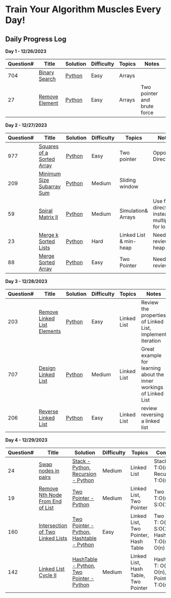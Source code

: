 # Train Your Algorithm Muscles Every Day!

## Daily Progress Log

**Day 1 - 12/26/2023**

| Question# | Title                                           | Solution                                                                                       | Difficulty | Topics | Notes                   |
|-----------|-------------------------------------------------|------------------------------------------------------------------------------------------------|------------|--------|-------------------------|
| 704       | [Binary Search](https://leetcode.com/problems/binary-search/description/) | [Python](https://github.com/samuelusc/Algomuscle/tree/main/Arrays) | Easy       | Arrays       |              |
| 27        | [Remove Element](https://leetcode.com/problems/remove-element/description/) | [Python](https://github.com/samuelusc/Algomuscle/tree/main/Arrays) | Easy       | Arrays       | Two pointer and brute force |


**Day 2 - 12/27/2023**

| Question# | Title                                           | Solution                                                                                       | Difficulty | Topics | Notes                                      |
|-----------|-------------------------------------------------|------------------------------------------------------------------------------------------------|------------|--------|--------------------------------------------|
| 977       | [Squares of a Sorted Array](https://github.com/samuelusc/Algomuscle/tree/main/0977-squares-of-a-sorted-array) | [Python](https://github.com/samuelusc/Algomuscle/blob/main/0977-squares-of-a-sorted-array/0977-squares-of-a-sorted-array.py) | Easy       |  Two pointer      | Opposite Directions                      |
| 209       | [Minimum Size Subarray Sum](https://github.com/samuelusc/Algomuscle/tree/main/0209-minimum-size-subarray-sum) | [Python](https://github.com/samuelusc/Algomuscle/blob/main/0209-minimum-size-subarray-sum/0209-minimum-size-subarray-sum.py) | Medium     | Sliding window       |                        |
| 59        | [Spiral Matrix II](https://github.com/samuelusc/Algomuscle/tree/main/0059-spiral-matrix-ii) | [Python](https://github.com/samuelusc/Algomuscle/blob/main/0059-spiral-matrix-ii/0059-spiral-matrix-ii.py) | Medium     |   Simulation& Arrays     | Use four directions instead of multiple for loops |
| 23        | [Merge k Sorted Lists](https://github.com/samuelusc/Algomuscle/tree/main/0023-merge-k-sorted-lists) | [Python](https://github.com/samuelusc/Algomuscle/blob/main/0023-merge-k-sorted-lists/0023-merge-k-sorted-lists.py) | Hard       |  Linked List & min-heap     | Need review heap         |
| 88        | [Merge Sorted Array](https://github.com/samuelusc/Algomuscle/tree/main/0088-merge-sorted-array) | [Python](https://github.com/samuelusc/Algomuscle/blob/main/0088-merge-sorted-array/0088-merge-sorted-array.py) | Easy       |  Two Pointer      | Need review                              |


**Day 3 - 12/28/2023**

| Question# | Title                                           | Solution                                                                                       | Difficulty | Topics | Notes                                      |
|-----------|-------------------------------------------------|------------------------------------------------------------------------------------------------|------------|--------|--------------------------------------------|
| 203       | [Remove Linked List Elements](https://leetcode.com/problems/remove-linked-list-elements/description/) | [Python](https://github.com/samuelusc/Algomuscle/tree/main/0203-remove-linked-list-elements) | Easy       |  Linked List      | Review the properties of Linked List, implement iteration          |
| 707       | [Design Linked List](https://leetcode.com/problems/design-linked-list/description/) | [Python](https://github.com/samuelusc/Algomuscle/tree/main/0707-design-linked-list) | Medium     | Linked List       | Great example for learning about the inner workings of Linked List    |
| 206       | [Reverse Linked List](https://leetcode.com/problems/reverse-linked-list/description/) | [Python](https://github.com/samuelusc/Algomuscle/tree/main/0206-reverse-linked-list) | Easy       |  Linked List      | review reversing a linked list    |

**Day 4 - 12/29/2023**

| Question# | Title                                           | Solution                                                                                               | Difficulty | Topics | Complexity                                | Nodes |
|-----------|-------------------------------------------------|--------------------------------------------------------------------------------------------------------|------------|--------|-------------------------------------------|-------|
| 24        | [Swap nodes in pairs](https://leetcode.com/problems/swap-nodes-in-pairs/description/) | [Stack - Python](https://github.com/samuelusc/Algomuscle/blob/main/0024-swap-nodes-in-pairs/stackVersion-swap-nodes-in-pairs.py), [Recursion - Python](https://github.com/samuelusc/Algomuscle/blob/main/0024-swap-nodes-in-pairs/recursionV-swap-nodes-in-pairs.py) | Medium       |  Linked List      | Stack: T:O(n),S:O(1) Recursion: T:O(n),S:O(n)   |       |
| 19        | [Remove Nth Node From End of List](https://leetcode.com/problems/remove-nth-node-from-end-of-list/) | [Two Pointer - Python](https://github.com/samuelusc/Algomuscle/blob/main/0019-remove-nth-node-from-end-of-list/0019-remove-nth-node-from-end-of-list.py) | Medium     | Linked List, Two Pointer       |    Two Pointer: T:O(n), S:O(1)                                         |       |
| 160       | [Intersection of Two Linked Lists](https://leetcode.com/problems/intersection-of-two-linked-lists/description/) | [Two Pointer - Python](https://github.com/samuelusc/Algomuscle/blob/main/0160-intersection-of-two-linked-lists/0160-intersection-of-two-linked-lists.py), [Hashtable - Python](https://github.com/samuelusc/Algomuscle/blob/main/0160-intersection-of-two-linked-lists/hashTable-0160-intersection-of-two-linked-lists.py) | Easy       |  Linked List, Two Pointer, Hash Table     | Two Pointer: T: O(n) S:O(1), Hashtable: T:O(n), S: O(n) |       |
| 142       | [Linked List Cycle II](https://leetcode.com/problems/linked-list-cycle-ii/description/) | [HashTable - Python](https://github.com/samuelusc/Algomuscle/blob/main/0142-linked-list-cycle-ii/setV-0142-linked-list-cycle-ii.py), [Two Pointer - Python](https://github.com/samuelusc/Algomuscle/blob/main/0142-linked-list-cycle-ii/twoP-0142-linked-list-cycle-ii.py) | Medium       |  Linked List, Hash Table, Two Pointer      | Hash Table: T: O(n), S: O(n), Two Pointer: T:O(n),S:O(1) |       |


